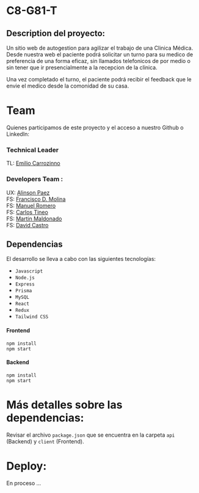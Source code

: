 # C8-G81-T
## Description del proyecto:
Un sitio web de autogestion para agilizar el trabajo de una Clinica Médica. Desde nuestra web el paciente podrá solicitar un turno para su medico de preferencia de una forma eficaz, sin llamados telefonicos de por medio o sin tener que ir presencialmente a la recepcion de la clinica.  

Una vez completado el turno, el paciente podrá recibir el feedback que le envie el medico desde la comonidad de su casa. 
# Team
Quienes participamos de este proyecto y el acceso a nuestro Github o LinkedIn:
### Technical Leader
TL: [Emilio Carrozinno](https://www.linkedin.com/in/emilio-carrozzino-221346183/)  

### Developers Team :
UX: [Alinson Paez](https://github.com/Alipaez33)  
FS: [Francisco D. Molina](https://github.com/TheFranciscoMolina)  
FS: [Manuel Romero](https://github.com/maalroba22)  
FS: [Carlos Tineo](https://github.com/tineocac)  
FS: [Martin Maldonado](https://github.com/martinsoto13)  
FS: [David Castro](https://github.com/deca-dev)  
## Dependencias
El desarrollo se lleva a cabo con las siguientes tecnologías:

- `Javascript`
- `Node.js`
- `Express`
- `Prisma`
- `MySQL`
- `React`
- `Redux`
- `Tailwind CSS`
#### Frontend
```
npm install
npm start
```
#### Backend
```
npm install
npm start
```
# Más detalles sobre las dependencias:
Revisar el archivo `package.json` que se encuentra en la carpeta `api` (Backend) y `client` (Frontend).

# Deploy:
En proceso ...
